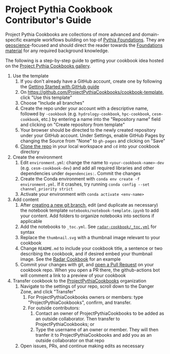 # Project Pythia Cookbook Contributor's Guide

Project Pythia Cookbooks are collections of more advanced and domain-specific example
workflows building on top of [Pythia Foundations](https://foundations.projectpythia.org/landing-page.html). 
They are [geoscience](https://en.wikipedia.org/wiki/Earth_science)-focused
and should direct the reader towards the [Foundations material](https://foundations.projectpythia.org/landing-page.html) for any required
background knowledge. 

The following is a step-by-step guide to getting your cookbook idea
hosted on the [Project Pythia Cookbooks gallery](https://cookbooks.projectpythia.org).

1. Use the template
    1. If you don't already have a GitHub account, create one by following the [Getting Started with GitHub guide](https://foundations.projectpythia.org/foundations/getting-started-github.html)
    1. On https://github.com/ProjectPythiaCookbooks/cookbook-template, click "Use this template"
    1. Choose "Include all branches"
    1. Create the repo under your account with a descriptive name, followed by `-cookbook` (e.g. `hydrology-cookbook`, `hpc-cookbook`, `cesm-cookbook`, etc.) by entering a name into the "Repository name" field and clicking on "Create repository from template"
    1. Your browser should be directed to the newly created repository under your GitHub account. Under Settings, enable GitHub Pages by changing the Source from "None" to `gh-pages` and clicking on "Save"
    1. [Clone the repo](https://foundations.projectpythia.org/foundations/github/github-cloning-forking.html) in your local workspace and `cd` into your cookbook directory
1. Create the environment
    1. Edit `environment.yml`: change the name to `<your-cookbook-name>-dev` (e.g. `cesm-cookbook-dev`) and add all required libraries and other dependencies under `dependencies:`. Commit the changes
    1. Create the Conda environment with `conda env create -f environment.yml`. If it crashes, try running `conda config --set channel_priority strict`
    1. Activate your environment with `conda activate <env-name>`
1. Add content
    1. After [creating a new git branch](https://foundations.projectpythia.org/foundations/github/git-branches.html), edit (and duplicate as necessary) the notebook template `notebooks/notebook-template.ipynb` to add your content. Add folders to organize notebooks into sections if applicable
    1. Add the notebooks to `_toc.yml`. See [`radar-cookbook/_toc.yml`](https://github.com/ProjectPythiaCookbooks/radar-cookbook/blob/main/_toc.yml) for syntax
    1. Replace the `thumbnail.svg` with a thumbnail image relevant to your cookbook
    1. Change `README.md` to include your cookbook title, a sentence or two describing the cookbook, and if desired embed your thumbnail image. See the [Radar Cookbook](https://github.com/ProjectPythiaCookbooks/radar-cookbook/blob/main/README.md) for an example
    1. Commit your changes with git, and [open a Pull Request](https://foundations.projectpythia.org/foundations/github/github-pull-request.html) on your cookbook repo. When you open a PR there, the github-actions bot will comment a link to a preview of your cookbook
1. Transfer cookbook to the [ProjectPythiaCookbooks](https://github.com/ProjectPythiaCookbooks) organization
    1. Navigate to the settings of your repo, scroll down to the Danger Zone, and click "Transfer"
        1. For ProjectPythiaCookbooks owners or members: type "ProjectPythiaCookbooks", confirm, and transfer.
        1. For outside contributors: 
            1. Contact an owner of ProjectPythiaCookbooks to be added as an outside collaborator. Then transfer to ProjectPythiaCookbooks; or
            1. Type the username of an owner or member. They will then tranfer it to ProjectPythiaCookbooks and add you as an outside collaborator on that repo
    1. Open issues, PRs, and continue making edits as necessary
